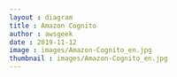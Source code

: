 ```yaml
---
layout : diagram
title : Amazon Cognito
author : awsgeek
date : 2019-11-12
image : images/Amazon-Cognito_en.jpg
thumbnail : images/Amazon-Cognito_en.jpg
---
```

